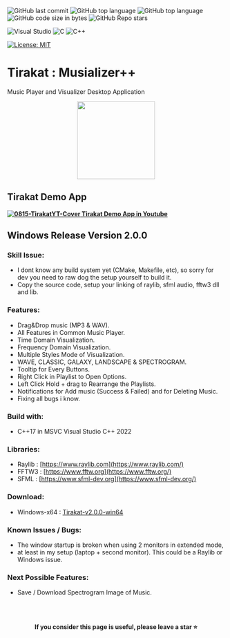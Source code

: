 ![GitHub last commit](https://img.shields.io/github/last-commit/UFTHaq/Tirakat?style=for-the-badge)
![GitHub top language](https://img.shields.io/github/languages/top/UFTHaq/Tirakat?logo=cpp&style=for-the-badge)
![GitHub top language](https://img.shields.io/github/languages/top/UFTHaq/Tirakat?label=Raylib&logo=raylib&logoColor=black&style=for-the-badge)
![GitHub code size in bytes](https://img.shields.io/github/languages/code-size/UFTHaq/Tirakat?style=for-the-badge)
![GitHub Repo stars](https://img.shields.io/github/stars/UFTHaq/Tirakat?color=red&style=for-the-badge)

![Visual Studio](https://img.shields.io/badge/Visual%20Studio-5C2D91.svg?style=for-the-badge&logo=visual-studio&logoColor=white)
![C](https://img.shields.io/badge/c-%2300599C.svg?style=for-the-badge&logo=c&logoColor=white)
![C++](https://img.shields.io/badge/c++-%2300599C.svg?style=for-the-badge&logo=c%2B%2B&logoColor=white)

[![License: MIT](https://img.shields.io/badge/License-MIT-yellow.svg?style=for-the-badge)](https://opensource.org/licenses/MIT)

# Tirakat : Musializer++
Music Player and Visualizer Desktop Application

<div align="center">
    <img src="https://github.com/UFTHaq/Tirakat/assets/104829519/5e01e038-0594-4200-b30a-586d3f17c845" width=180/>
</div>

## Tirakat Demo App

 **<a href="https://youtu.be/Lmv-X-21TbY">
 ![0815-TirakatYT-Cover](https://github.com/user-attachments/assets/71532a35-0eb3-40a1-91d1-7c71320fdc44)
 Tirakat Demo App in Youtube
  </a>**

Windows Release Version 2.0.0
--------------------------------------------------------------------------

### Skill Issue:
- I dont know any build system yet (CMake, Makefile, etc), so sorry for dev you need to raw dog the setup yourself to build it.
- Copy the source code, setup your linking of raylib, sfml audio, fftw3 dll and lib.

### Features:
- Drag&Drop music (MP3 & WAV).
- All Features in Common Music Player.
- Time Domain Visualization.
- Frequency Domain Visualization.
- Multiple Styles Mode of Visualization.
- WAVE, CLASSIC, GALAXY, LANDSCAPE & SPECTROGRAM.
- Tooltip for Every Buttons.
- Right Click in Playlist to Open Options.
- Left Click Hold + drag to Rearrange the Playlists.
- Notifications for Add music (Success & Failed) and for Deleting Music.
- Fixing all bugs i know.

### Build with:
- C++17 in MSVC Visual Studio C++ 2022

### Libraries:
- Raylib : [https://www.raylib.com](https://www.raylib.com/)
- FFTW3 : [https://www.fftw.org](https://www.fftw.org/)
- SFML : [https://www.sfml-dev.org](https://www.sfml-dev.org/)

### Download:
- Windows-x64 : <a href="https://github.com/UFTHaq/Tirakat/releases/download/v.2.0.0/Tirakat-v2.0.0-win64.zip">
 Tirakat-v2.0.0-win64
  </a>

### Known Issues / Bugs:
- The window startup is broken when using 2 monitors in extended mode,
- at least in my setup (laptop + second monitor). This could be a Raylib or Windows issue.

### Next Possible Features:
- Save / Download Spectrogram Image of Music.

<br></br>

<p align="center">
  <b>If you consider this page is useful, please leave a star ⭐</b>
</p>
